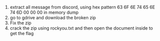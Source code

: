 1. extract all message from discord, using hex pattern 63 6F 6E 74 65 6E 74 6D 00 00 00 in memory dump
2. go to gdrive and download the broken zip
3. Fix the zip
4. crack the zip using rockyou.txt and then open the document inside to get the flag